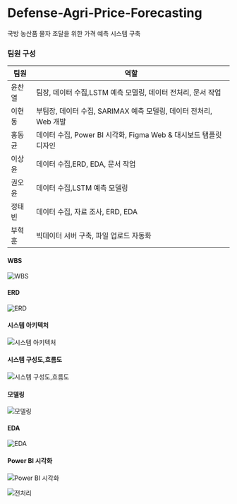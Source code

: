 # Defense-Agri-Price-Forecasting
국방 농산품 물자 조달을 위한 가격 예측 시스템 구축

<H3> 팀원 구성 </H3>

| 팀원   | 역할                                      |
| ------ | ----------------------------------------- |
| 윤찬열 | 팀장, 데이터 수집,LSTM 예측 모델링, 데이터 전처리, 문서 작업      |
| 이현동 | 부팀장, 데이터 수집, SARIMAX 예측 모델링, 데이터 전처리, Web 개발 |
| 홍동균 | 데이터 수집, Power BI 시각화, Figma Web & 대시보드 탬플릿 디자인  |
| 이상윤 | 데이터 수집,ERD, EDA, 문서 작업                                  |
| 권오윤 | 데이터 수집,LSTM 예측 모델링                                     |
| 정태빈 | 데이터 수집, 자료 조사, ERD, EDA                                 |
| 부혁훈 | 빅데이터 서버 구축, 파일 업로드 자동화                           |
 
<H4> WBS </H4>

![WBS](https://github.com/user-attachments/assets/8018477a-1dcd-4190-8ac7-d3c3d4d02866)

<H4> ERD </H4>

![ERD](https://github.com/user-attachments/assets/30a8a0e2-3757-428e-8d6a-1fc22d9ccb00)

<H4> 시스템 아키텍처 </H4>

![시스템 아키텍처](https://github.com/user-attachments/assets/7ac28cd8-6c41-40f8-bae3-21073578d6dc)

<H4> 시스템 구성도,흐름도 </H4>

![시스템 구성도,흐름도](https://github.com/user-attachments/assets/ce0dd4e3-2d11-4d13-8d27-f6f440505b1c)

<H4> 모델링 </H4>

![모델링](https://github.com/user-attachments/assets/453e6163-0afa-4857-aa65-e90e5811ec0a)

<H4> EDA </H4>

![EDA](https://github.com/user-attachments/assets/f3c5e155-2dc5-49db-b604-83fac02da115)

<H4> Power BI 시각화 </H4>

![Power BI 시각화](https://github.com/user-attachments/assets/24abdadf-933c-4035-aebf-d4ecabc5d5a6)

![전처리](https://github.com/user-attachments/assets/723986a9-1767-4db1-96fc-d50155b10d75)
